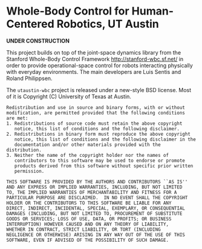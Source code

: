 Whole-Body Control for Human-Centered Robotics, UT Austin
=========================================================

**UNDER CONSTRUCTION**

This project builds on top of the joint-space dynamics library from
the Stanford Whole-Body Control Framework http://stanford-wbc.sf.net/
in order to provide operational-space control for robots interacting
physically with everyday environments. The main developers are Luis
Sentis and Roland Philippsen.

The `utaustin-wbc` project is released under a new-style BSD
license. Most of it is Copyright (C) University of Texas at Austin.

    Redistribution and use in source and binary forms, with or without
    modification, are permitted provided that the following conditions
    are met:
    1. Redistributions of source code must retain the above copyright
       notice, this list of conditions and the following disclaimer.
    2. Redistributions in binary form must reproduce the above copyright
       notice, this list of conditions and the following disclaimer in the
       documentation and/or other materials provided with the distribution.
    3. Neither the name of the copyright holder nor the names of
       contributors to this software may be used to endorse or promote
       products derived from this software without specific prior written
       permission.
    
    THIS SOFTWARE IS PROVIDED BY THE AUTHORS AND CONTRIBUTORS ``AS IS''
    AND ANY EXPRESS OR IMPLIED WARRANTIES, INCLUDING, BUT NOT LIMITED
    TO, THE IMPLIED WARRANTIES OF MERCHANTABILITY AND FITNESS FOR A
    PARTICULAR PURPOSE ARE DISCLAIMED.  IN NO EVENT SHALL THE COPYRIGHT
    HOLDER OR THE CONTRIBUTORS TO THIS SOFTWARE BE LIABLE FOR ANY
    DIRECT, INDIRECT, INCIDENTAL, SPECIAL, EXEMPLARY, OR CONSEQUENTIAL
    DAMAGES (INCLUDING, BUT NOT LIMITED TO, PROCUREMENT OF SUBSTITUTE
    GOODS OR SERVICES; LOSS OF USE, DATA, OR PROFITS; OR BUSINESS
    INTERRUPTION) HOWEVER CAUSED AND ON ANY THEORY OF LIABILITY,
    WHETHER IN CONTRACT, STRICT LIABILITY, OR TORT (INCLUDING
    NEGLIGENCE OR OTHERWISE) ARISING IN ANY WAY OUT OF THE USE OF THIS
    SOFTWARE, EVEN IF ADVISED OF THE POSSIBILITY OF SUCH DAMAGE.
